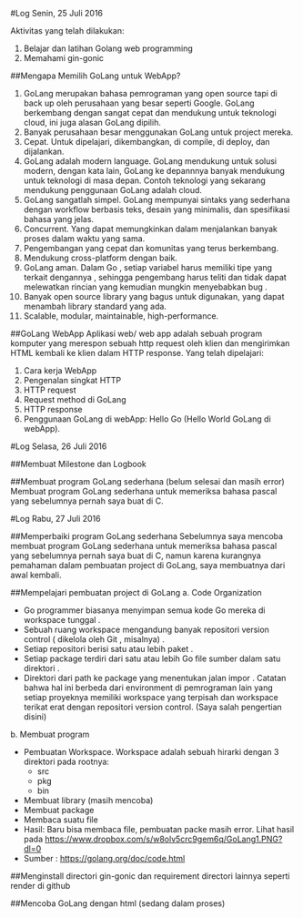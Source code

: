#Log Senin, 25 Juli 2016

Aktivitas yang telah dilakukan:
1. Belajar dan latihan Golang web programming
2. Memahami gin-gonic

##Mengapa Memilih GoLang untuk WebApp?

1. GoLang merupakan bahasa pemrograman yang open source tapi di back up oleh perusahaan yang besar seperti Google. GoLang berkembang dengan sangat cepat dan mendukung untuk teknologi cloud, ini juga alasan GoLang dipilih.
2. Banyak perusahaan besar menggunakan GoLang untuk project mereka.
3. Cepat. Untuk dipelajari, dikembangkan, di compile, di deploy, dan dijalankan.
4. GoLang adalah modern language. GoLang mendukung untuk solusi modern, dengan kata lain, GoLang ke depannnya banyak mendukung untuk teknologi di masa depan. Contoh teknologi yang sekarang mendukung penggunaan GoLang adalah cloud.
5. GoLang sangatlah simpel. GoLang mempunyai sintaks yang sederhana dengan workflow berbasis teks, desain yang minimalis, dan spesifikasi bahasa yang jelas.
6.  Concurrent. Yang dapat memungkinkan dalam menjalankan banyak proses dalam waktu yang sama.
7. Pengembangan yang cepat dan komunitas yang terus berkembang.
8.  Mendukung cross-platform dengan baik.
9. GoLang aman. Dalam Go , setiap variabel harus memiliki tipe yang terkait dengannya , sehingga pengembang harus teliti dan tidak dapat melewatkan rincian yang kemudian mungkin menyebabkan bug .
10. Banyak open source library yang bagus untuk digunakan, yang dapat menambah library standard yang ada.
11. Scalable, modular, maintainable, high-performance.

##GoLang WebApp
Aplikasi web/ web app adalah sebuah program komputer yang
merespon sebuah http request oleh klien dan mengirimkan HTML kembali ke klien dalam HTTP response. 
Yang telah dipelajari:
1. Cara kerja WebApp
2. Pengenalan singkat HTTP
3. HTTP request 
4. Request method di GoLang
5. HTTP response
6. Penggunaan GoLang di webApp: Hello Go (Hello World GoLang di webApp).


#Log Selasa, 26 Juli 2016

##Membuat Milestone dan Logbook

##Membuat program GoLang sederhana (belum selesai dan masih error)
Membuat program GoLang sederhana untuk memeriksa bahasa pascal yang sebelumnya pernah saya buat di C.

#Log Rabu, 27 Juli 2016

##Memperbaiki program GoLang sederhana
Sebelumnya saya mencoba membuat program GoLang sederhana untuk memeriksa bahasa pascal yang sebelumnya pernah saya buat di C, namun karena kurangnya pemahaman dalam pembuatan project di GoLang, saya membuatnya dari awal kembali. 

##Mempelajari pembuatan project di GoLang
a. Code Organization

 - Go programmer biasanya menyimpan semua kode Go mereka di workspace tunggal .
 - Sebuah ruang workspace mengandung banyak repositori version control ( dikelola oleh Git , misalnya) .
 -  Setiap repositori berisi satu atau lebih paket .
 - Setiap package terdiri dari satu atau lebih Go file sumber dalam satu direktori .
 - Direktori dari path ke package yang menentukan jalan impor .
Catatan bahwa hal ini berbeda dari environment di pemrograman lain yang setiap proyeknya memiliki workspace yang terpisah dan workspace terikat erat dengan repositori version control. (Saya salah pengertian disini)

b. Membuat program

 - Pembuatan Workspace. Workspace adalah sebuah hirarki dengan 3 direktori pada rootnya:
	 - src
	 - pkg
	 - bin
 - Membuat library (masih mencoba)
 - Membuat package
 - Membaca suatu file
 - Hasil: Baru bisa membaca file, pembuatan packe masih error. Lihat hasil pada https://www.dropbox.com/s/w8olv5crc9gem6q/GoLang1.PNG?dl=0
 - Sumber : https://golang.org/doc/code.html

##Menginstall directori gin-gonic dan requirement directori lainnya seperti render di github

##Mencoba GoLang dengan html (sedang dalam proses)